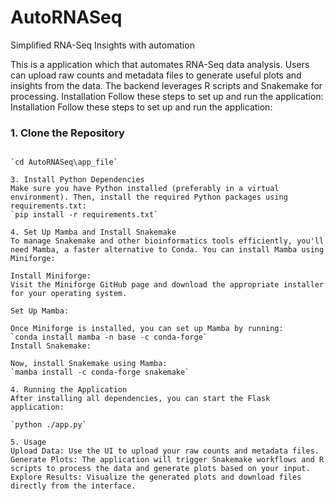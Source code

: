 # AutoRNASeq
Simplified RNA-Seq Insights with automation

This is a application which that automates RNA-Seq data analysis. Users can upload raw counts and metadata files to generate useful plots and insights from the data. The backend leverages R scripts and Snakemake for processing.
Installation
Follow these steps to set up and run the application:
Installation
Follow these steps to set up and run the application:

### 1. Clone the Repository
```git clone https://github.com/Moha-cm/AutoRNASeq.git

`cd AutoRNASeq\app_file`

3. Install Python Dependencies
Make sure you have Python installed (preferably in a virtual environment). Then, install the required Python packages using requirements.txt:
`pip install -r requirements.txt`

4. Set Up Mamba and Install Snakemake
To manage Snakemake and other bioinformatics tools efficiently, you'll need Mamba, a faster alternative to Conda. You can install Mamba using Miniforge:

Install Miniforge:
Visit the Miniforge GitHub page and download the appropriate installer for your operating system.

Set Up Mamba:

Once Miniforge is installed, you can set up Mamba by running:
`conda install mamba -n base -c conda-forge`
Install Snakemake:

Now, install Snakemake using Mamba:
`mamba install -c conda-forge snakemake`

4. Running the Application
After installing all dependencies, you can start the Flask application:

`python ./app.py`

5. Usage
Upload Data: Use the UI to upload your raw counts and metadata files.
Generate Plots: The application will trigger Snakemake workflows and R scripts to process the data and generate plots based on your input.
Explore Results: Visualize the generated plots and download files directly from the interface.
